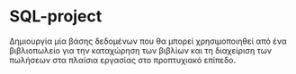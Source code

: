 # SQL-project
Δημιουργία μία βάσης δεδομένων που θα μπορεί χρησιμοποιηθεί από ένα βιβλιοπωλείο για την καταχώρηση των βιβλίων και τη διαχείριση των πωλήσεων στα πλαίσια εργασίας στο προπτυχιακό επίπεδο.
